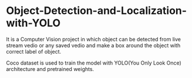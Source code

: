 # Object-Detection-and-Localization-with-YOLO
It is a Computer Vision project in which object can be detected from live stream vedio or any saved vedio and make a box around the object with correct label of object.

Coco dataset is used to train the model with YOLO(You Only Look Once) architecture and pretrained weights.
